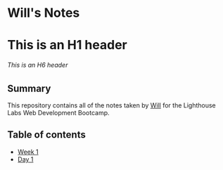 # Will's Notes
# This is an H1 header
###### This is an H6 header
## Summary 
This repository contains all of the notes taken by [Will](https://github.com/WilWadman) for the Lighthouse Labs Web Development Bootcamp.

## Table of contents

  * [Week 1](/Week_1)
  * [Day 1](/Week_1/Day_1)